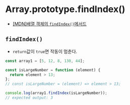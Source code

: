 # Array.prototype.findIndex()

- [[MDN]배열 객체의 `findIndex()`메서드](https://developer.mozilla.org/ko/docs/Web/JavaScript/Reference/Global_Objects/Array/findIndex)

## `findIndex()`

- `return`값이 `true`면 작동이 멈춘다.

```js
const array1 = [5, 12, 8, 130, 44];

const isLargeNumber = function (element) {
  return element > 13;
};
// const isLargeNumber = (element) => element > 13;

console.log(array1.findIndex(isLargeNumber));
// expected output: 3
```
